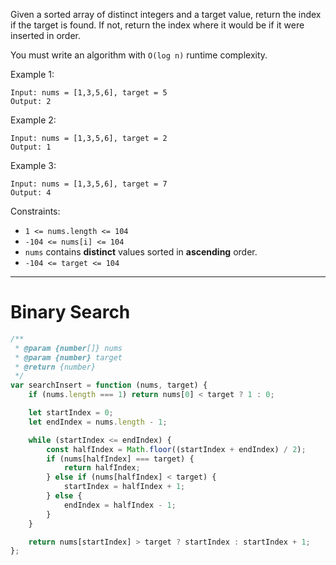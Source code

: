 Given a sorted array of distinct integers and a target value, return the index if the target is found. If not, return the index where it would be if it were inserted in order.

You must write an algorithm with `O(log n)` runtime complexity.

Example 1:

```
Input: nums = [1,3,5,6], target = 5
Output: 2
```

Example 2:

```
Input: nums = [1,3,5,6], target = 2
Output: 1
```

Example 3:

```
Input: nums = [1,3,5,6], target = 7
Output: 4
```

Constraints:

-   `1 <= nums.length <= 104`
-   `-104 <= nums[i] <= 104`
-   `nums` contains **distinct** values sorted in **ascending** order.
-   `-104 <= target <= 104`

---

# Binary Search

```js
/**
 * @param {number[]} nums
 * @param {number} target
 * @return {number}
 */
var searchInsert = function (nums, target) {
    if (nums.length === 1) return nums[0] < target ? 1 : 0;

    let startIndex = 0;
    let endIndex = nums.length - 1;

    while (startIndex <= endIndex) {
        const halfIndex = Math.floor((startIndex + endIndex) / 2);
        if (nums[halfIndex] === target) {
            return halfIndex;
        } else if (nums[halfIndex] < target) {
            startIndex = halfIndex + 1;
        } else {
            endIndex = halfIndex - 1;
        }
    }

    return nums[startIndex] > target ? startIndex : startIndex + 1;
};
```
